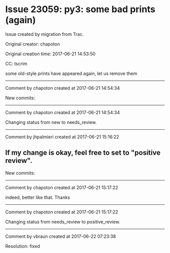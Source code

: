 # Issue 23059: py3: some bad prints (again)

Issue created by migration from Trac.

Original creator: chapoton

Original creation time: 2017-06-21 14:53:50

CC:  tscrim

some old-style prints have appeared again, let us remove them


---

Comment by chapoton created at 2017-06-21 14:54:34

New commits:


---

Comment by chapoton created at 2017-06-21 14:54:34

Changing status from new to needs_review.


---

Comment by jhpalmieri created at 2017-06-21 15:16:22

If my change is okay, feel free to set to "positive review".
----
New commits:


---

Comment by chapoton created at 2017-06-21 15:17:22

indeed, better like that. Thanks


---

Comment by chapoton created at 2017-06-21 15:17:22

Changing status from needs_review to positive_review.


---

Comment by vbraun created at 2017-06-22 07:23:38

Resolution: fixed

